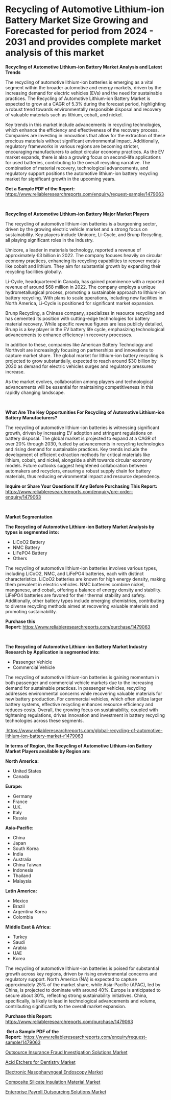 <p><h1>Recycling of Automotive Lithium-ion Battery Market Size Growing and Forecasted for period from 2024 - 2031 and provides complete market analysis of this market</h1></p><p><strong>Recycling of Automotive Lithium-ion Battery Market Analysis and Latest Trends</strong></p>
<p><p>The recycling of automotive lithium-ion batteries is emerging as a vital segment within the broader automotive and energy markets, driven by the increasing demand for electric vehicles (EVs) and the need for sustainable practices. The Recycling of Automotive Lithium-ion Battery Market is expected to grow at a CAGR of 5.3% during the forecast period, highlighting a robust trend towards environmentally responsible disposal and recovery of valuable materials such as lithium, cobalt, and nickel.</p><p>Key trends in this market include advancements in recycling technologies, which enhance the efficiency and effectiveness of the recovery process. Companies are investing in innovations that allow for the extraction of these precious materials without significant environmental impact. Additionally, regulatory frameworks in various regions are becoming stricter, encouraging manufacturers to adopt circular economy practices. As the EV market expands, there is also a growing focus on second-life applications for used batteries, contributing to the overall recycling narrative. The combination of material recovery, technological advancements, and regulatory support positions the automotive lithium-ion battery recycling market for significant growth in the upcoming years.</p></p>
<p><strong>Get a Sample PDF of the Report:&nbsp;</strong> <a href="https://www.reliableresearchreports.com/enquiry/request-sample/1479063?utm_campaign=9&utm_medium=2&utm_source=Github&utm_content=ia&utm_term=09122024&utm_id=recycling-of-automotive-lithium-ion-battery">https://www.reliableresearchreports.com/enquiry/request-sample/1479063</a></p>
<p>&nbsp;</p>
<p><strong>Recycling of Automotive Lithium-ion Battery Major Market Players</strong></p>
<p><p>The recycling of automotive lithium-ion batteries is a burgeoning sector, driven by the growing electric vehicle market and a strong focus on sustainability. Key players include Umicore, Li-Cycle, and Brunp Recycling, all playing significant roles in the industry.</p><p>Umicore, a leader in materials technology, reported a revenue of approximately €3 billion in 2022. The company focuses heavily on circular economy practices, enhancing its recycling capabilities to recover metals like cobalt and lithium. They aim for substantial growth by expanding their recycling facilities globally.</p><p>Li-Cycle, headquartered in Canada, has gained prominence with a reported revenue of around $68 million in 2022. The company employs a unique hydrometallurgical process, promoting a sustainable approach to lithium-ion battery recycling. With plans to scale operations, including new facilities in North America, Li-Cycle is positioned for significant market expansion.</p><p>Brunp Recycling, a Chinese company, specializes in resource recycling and has cemented its position with cutting-edge technologies for battery material recovery. While specific revenue figures are less publicly detailed, Brunp is a key player in the EV battery life cycle, emphasizing technological advancements to enhance efficiency in recovery processes.</p><p>In addition to these, companies like American Battery Technology and Northvolt are increasingly focusing on partnerships and innovations to capture market share. The global market for lithium-ion battery recycling is projected to grow substantially, expected to reach around $30 billion by 2030 as demand for electric vehicles surges and regulatory pressures increase.</p><p>As the market evolves, collaboration among players and technological advancements will be essential for maintaining competitiveness in this rapidly changing landscape.</p></p>
<p>&nbsp;</p>
<p><strong>What Are The Key Opportunities For Recycling of Automotive Lithium-ion Battery Manufacturers?</strong></p>
<p><p>The recycling of automotive lithium-ion batteries is witnessing significant growth, driven by increasing EV adoption and stringent regulations on battery disposal. The global market is projected to expand at a CAGR of over 20% through 2030, fueled by advancements in recycling technologies and rising demand for sustainable practices. Key trends include the development of efficient extraction methods for critical materials like lithium, cobalt, and nickel, alongside a shift towards circular economy models. Future outlooks suggest heightened collaboration between automakers and recyclers, ensuring a robust supply chain for battery materials, thus reducing environmental impact and resource dependency.</p></p>
<p><strong>Inquire or Share Your Questions If Any Before Purchasing This Report:</strong> <a href="https://www.reliableresearchreports.com/enquiry/pre-order-enquiry/1479063?utm_campaign=9&utm_medium=2&utm_source=Github&utm_content=ia&utm_term=09122024&utm_id=recycling-of-automotive-lithium-ion-battery">https://www.reliableresearchreports.com/enquiry/pre-order-enquiry/1479063</a></p>
<p>&nbsp;</p>
<p><strong>Market Segmentation</strong></p>
<p><strong>The Recycling of Automotive Lithium-ion Battery Market Analysis by types is segmented into:</strong></p>
<p><ul><li>LiCoO2 Battery</li><li>NMC Battery</li><li>LiFePO4 Battery</li><li>Others</li></ul></p>
<p><p>The recycling of automotive lithium-ion batteries involves various types, including LiCoO2, NMC, and LiFePO4 batteries, each with distinct characteristics. LiCoO2 batteries are known for high energy density, making them prevalent in electric vehicles. NMC batteries combine nickel, manganese, and cobalt, offering a balance of energy density and stability. LiFePO4 batteries are favored for their thermal stability and safety. Additionally, other battery types include emerging chemistries, contributing to diverse recycling methods aimed at recovering valuable materials and promoting sustainability.</p></p>
<p><strong>Purchase this Report:&nbsp;</strong><a href="https://www.reliableresearchreports.com/purchase/1479063?utm_campaign=9&utm_medium=2&utm_source=Github&utm_content=ia&utm_term=09122024&utm_id=recycling-of-automotive-lithium-ion-battery">https://www.reliableresearchreports.com/purchase/1479063</a></p>
<p>&nbsp;</p>
<p><strong>The Recycling of Automotive Lithium-ion Battery Market Industry Research by Application is segmented into:</strong></p>
<p><ul><li>Passenger Vehicle</li><li>Commercial Vehicle</li></ul></p>
<p><p>The recycling of automotive lithium-ion batteries is gaining momentum in both passenger and commercial vehicle markets due to the increasing demand for sustainable practices. In passenger vehicles, recycling addresses environmental concerns while recovering valuable materials for new battery production. For commercial vehicles, which often utilize larger battery systems, effective recycling enhances resource efficiency and reduces costs. Overall, the growing focus on sustainability, coupled with tightening regulations, drives innovation and investment in battery recycling technologies across these segments.</p></p>
<p><a href="https://www.reliableresearchreports.com/global-recycling-of-automotive-lithium-ion-battery-market-r1479063?utm_campaign=9&utm_medium=2&utm_source=Github&utm_content=ia&utm_term=09122024&utm_id=recycling-of-automotive-lithium-ion-battery">&nbsp;https://www.reliableresearchreports.com/global-recycling-of-automotive-lithium-ion-battery-market-r1479063</a></p>
<p><strong>In terms of Region, the Recycling of Automotive Lithium-ion Battery Market Players available by Region are:</strong></p>
<p>
    <p> <strong> North America: </strong>
        <ul>
            <li>United States</li>
            <li>Canada</li>
        </ul>
        </p> 
    <p> <strong> Europe: </strong>
        <ul>
            <li>Germany</li>
            <li>France</li>
            <li>U.K.</li>
            <li>Italy</li>
            <li>Russia</li>
        </ul>
        </p> 
    <p> <strong> Asia-Pacific: </strong>
        <ul>
            <li>China</li>
            <li>Japan</li>
            <li>South Korea</li>
            <li>India</li>
            <li>Australia</li>
            <li>China Taiwan</li>
            <li>Indonesia</li>
            <li>Thailand</li>
            <li>Malaysia</li>
        </ul>
        </p> 
    <p> <strong> Latin America: </strong>
        <ul>
            <li>Mexico</li>
            <li>Brazil</li>
            <li>Argentina Korea</li>
            <li>Colombia</li>
        </ul>
        </p> 
    <p> <strong> Middle East & Africa: </strong>
        <ul>
            <li>Turkey</li>
            <li>Saudi</li>
            <li>Arabia</li>
            <li>UAE</li>
            <li>Korea</li>
        </ul>
    </p>
    </p>
<p><p>The recycling of automotive lithium-ion batteries is poised for substantial growth across key regions, driven by rising environmental concerns and regulatory support. North America (NA) is expected to capture approximately 25% of the market share, while Asia-Pacific (APAC), led by China, is projected to dominate with around 40%. Europe is anticipated to secure about 30%, reflecting strong sustainability initiatives. China, specifically, is likely to lead in technological advancements and volume, contributing significantly to the overall market expansion.</p></p>
<p><strong>Purchase this Report: </strong><a href="https://www.reliableresearchreports.com/purchase/1479063?utm_campaign=9&utm_medium=2&utm_source=Github&utm_content=ia&utm_term=09122024&utm_id=recycling-of-automotive-lithium-ion-battery">https://www.reliableresearchreports.com/purchase/1479063</a></p>
<p>&nbsp;<strong>Get a Sample PDF of the Report:&nbsp;&nbsp;</strong><a href="https://www.reliableresearchreports.com/enquiry/request-sample/1479063?utm_campaign=9&utm_medium=2&utm_source=Github&utm_content=ia&utm_term=09122024&utm_id=recycling-of-automotive-lithium-ion-battery">https://www.reliableresearchreports.com/enquiry/request-sample/1479063</a></p>
<p><strong></strong></p>
<p><p><a href="https://github.com/wileonie19657/Market-Research-Report-List-1/blob/main/outsource-insurance-fraud-investigation-solutions-market.md?utm_campaign=9&utm_medium=2&utm_source=Github&utm_content=ia&utm_term=09122024&utm_id=recycling-of-automotive-lithium-ion-battery">Outsource Insurance Fraud Investigation Solutions Market</a></p><p><a href="https://www.linkedin.com/pulse/acid-etchers-dentistry-market-size-forecasted-cagr-63-from-cccxf?utm_campaign=9&utm_medium=2&utm_source=Github&utm_content=ia&utm_term=09122024&utm_id=recycling-of-automotive-lithium-ion-battery">Acid Etchers for Dentistry Market</a></p><p><a href="https://www.linkedin.com/pulse/electronic-nasopharyngeal-endoscopy-market-revenue-forecast-6rkwc?utm_campaign=9&utm_medium=2&utm_source=Github&utm_content=ia&utm_term=09122024&utm_id=recycling-of-automotive-lithium-ion-battery">Electronic Nasopharyngeal Endoscopy Market</a></p><p><a href="https://www.linkedin.com/pulse/key-trends-driving-growth-composite-silicate-insulation-material-s8jsf?utm_campaign=9&utm_medium=2&utm_source=Github&utm_content=ia&utm_term=09122024&utm_id=recycling-of-automotive-lithium-ion-battery">Composite Silicate Insulation Material Market</a></p><p><a href="https://github.com/AfsanaMia652/Market-Research-Report-List-1/blob/main/enterprise-payroll-outsourcing-solutions-market.md?utm_campaign=9&utm_medium=2&utm_source=Github&utm_content=ia&utm_term=09122024&utm_id=recycling-of-automotive-lithium-ion-battery">Enterprise Payroll Outsourcing Solutions Market</a></p></p>